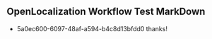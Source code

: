 ## OpenLocalization Workflow Test MarkDown
* 5a0ec600-6097-48af-a594-b4c8d13bfdd0 
thanks!<!--HONumber=Mar16_HO2-->
